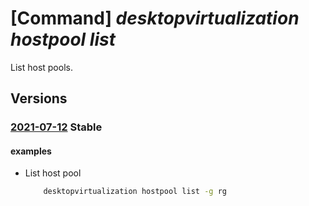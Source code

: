 # [Command] _desktopvirtualization hostpool list_

List host pools.

## Versions

### [2021-07-12](/Resources/mgmt-plane/L3N1YnNjcmlwdGlvbnMve30vcHJvdmlkZXJzL21pY3Jvc29mdC5kZXNrdG9wdmlydHVhbGl6YXRpb24vaG9zdHBvb2xz/2021-07-12.xml) **Stable**

<!-- mgmt-plane /subscriptions/{}/providers/microsoft.desktopvirtualization/hostpools 2021-07-12 -->
<!-- mgmt-plane /subscriptions/{}/resourcegroups/{}/providers/microsoft.desktopvirtualization/hostpools 2021-07-12 -->

#### examples

- List host pool
    ```bash
        desktopvirtualization hostpool list -g rg
    ```
